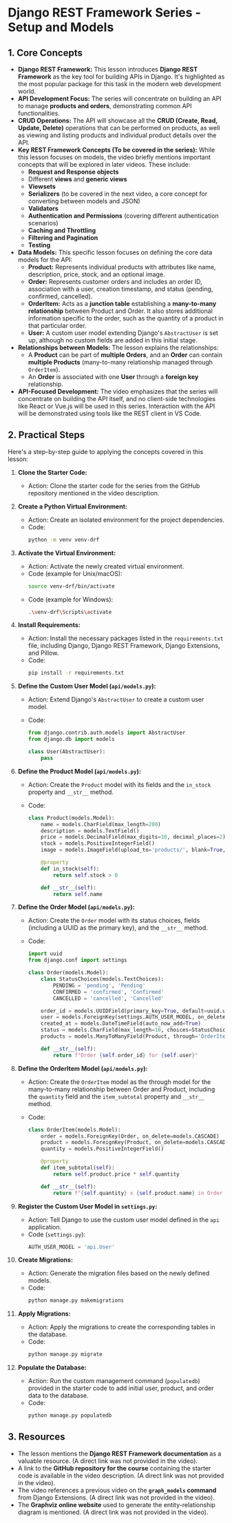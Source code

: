 # Django REST Framework Series - Setup and Models

## 1. Core Concepts

- **Django REST Framework:** This lesson introduces **Django REST Framework** as the key tool for building APIs in Django. It's highlighted as the most popular package for this task in the modern web development world.
- **API Development Focus:** The series will concentrate on building an API to manage **products and orders**, demonstrating common API functionalities.
- **CRUD Operations:** The API will showcase all the **CRUD (Create, Read, Update, Delete)** operations that can be performed on products, as well as viewing and listing products and individual product details over the API.
- **Key REST Framework Concepts (To be covered in the series):** While this lesson focuses on models, the video briefly mentions important concepts that will be explored in later videos. These include:
  - **Request and Response objects**
  - Different **views** and **generic views**
  - **Viewsets**
  - **Serializers** (to be covered in the next video, a core concept for converting between models and JSON)
  - **Validators**
  - **Authentication and Permissions** (covering different authentication scenarios)
  - **Caching and Throttling**
  - **Filtering and Pagination**
  - **Testing**
- **Data Models:** This specific lesson focuses on defining the core data models for the API:
  - **Product:** Represents individual products with attributes like name, description, price, stock, and an optional image.
  - **Order:** Represents customer orders and includes an order ID, association with a user, creation timestamp, and status (pending, confirmed, cancelled).
  - **OrderItem:** Acts as a **junction table** establishing a **many-to-many relationship** between Product and Order. It also stores additional information specific to the order, such as the quantity of a product in that particular order.
  - **User:** A custom user model extending Django's `AbstractUser` is set up, although no custom fields are added in this initial stage.
- **Relationships between Models:** The lesson explains the relationships:
  - A **Product** can be part of **multiple Orders**, and an **Order** can contain **multiple Products** (many-to-many relationship managed through `OrderItem`).
  - An **Order** is associated with one **User** through a **foreign key** relationship.
- **API-Focused Development:** The video emphasizes that the series will concentrate on building the API itself, and no client-side technologies like React or Vue.js will be used in this series. Interaction with the API will be demonstrated using tools like the REST client in VS Code.

## 2. Practical Steps

Here's a step-by-step guide to applying the concepts covered in this lesson:

1.  **Clone the Starter Code:**

    - Action: Clone the starter code for the series from the GitHub repository mentioned in the video description.

2.  **Create a Python Virtual Environment:**

    - Action: Create an isolated environment for the project dependencies.
    - Code:
      ```bash
      python -m venv venv-drf
      ```

3.  **Activate the Virtual Environment:**

    - Action: Activate the newly created virtual environment.
    - Code (example for Unix/macOS):
      ```bash
      source venv-drf/bin/activate
      ```
    - Code (example for Windows):
      ```bash
      .\venv-drf\Scripts\activate
      ```

4.  **Install Requirements:**

    - Action: Install the necessary packages listed in the `requirements.txt` file, including Django, Django REST Framework, Django Extensions, and Pillow.
    - Code:
      ```bash
      pip install -r requirements.txt
      ```

5.  **Define the Custom User Model (`api/models.py`):**

    - Action: Extend Django's `AbstractUser` to create a custom user model.
    - Code:

      ```python
      from django.contrib.auth.models import AbstractUser
      from django.db import models

      class User(AbstractUser):
          pass
      ```

6.  **Define the Product Model (`api/models.py`):**

    - Action: Create the `Product` model with its fields and the `in_stock` property and `__str__` method.
    - Code:

      ```python
      class Product(models.Model):
          name = models.CharField(max_length=200)
          description = models.TextField()
          price = models.DecimalField(max_digits=10, decimal_places=2)
          stock = models.PositiveIntegerField()
          image = models.ImageField(upload_to='products/', blank=True, null=True)

          @property
          def in_stock(self):
              return self.stock > 0

          def __str__(self):
              return self.name
      ```

7.  **Define the Order Model (`api/models.py`):**

    - Action: Create the `Order` model with its status choices, fields (including a UUID as the primary key), and the `__str__` method.
    - Code:

      ```python
      import uuid
      from django.conf import settings

      class Order(models.Model):
          class StatusChoices(models.TextChoices):
              PENDING = 'pending', 'Pending'
              CONFIRMED = 'confirmed', 'Confirmed'
              CANCELLED = 'cancelled', 'Cancelled'

          order_id = models.UUIDField(primary_key=True, default=uuid.uuid4, editable=False)
          user = models.ForeignKey(settings.AUTH_USER_MODEL, on_delete=models.CASCADE)
          created_at = models.DateTimeField(auto_now_add=True)
          status = models.CharField(max_length=10, choices=StatusChoices.choices, default=StatusChoices.PENDING)
          products = models.ManyToManyField(Product, through='OrderItem', related_name='orders')

          def __str__(self):
              return f"Order {self.order_id} for {self.user}"
      ```

8.  **Define the OrderItem Model (`api/models.py`):**

    - Action: Create the `OrderItem` model as the through model for the many-to-many relationship between Order and Product, including the `quantity` field and the `item_subtotal` property and `__str__` method.
    - Code:

      ```python
      class OrderItem(models.Model):
          order = models.ForeignKey(Order, on_delete=models.CASCADE)
          product = models.ForeignKey(Product, on_delete=models.CASCADE)
          quantity = models.PositiveIntegerField()

          @property
          def item_subtotal(self):
              return self.product.price * self.quantity

          def __str__(self):
              return f"{self.quantity} x {self.product.name} in Order {self.order.order_id}"
      ```

9.  **Register the Custom User Model in `settings.py`:**

    - Action: Tell Django to use the custom user model defined in the `api` application.
    - Code (`settings.py`):
      ```python
      AUTH_USER_MODEL = 'api.User'
      ```

10. **Create Migrations:**

    - Action: Generate the migration files based on the newly defined models.
    - Code:
      ```bash
      python manage.py makemigrations
      ```

11. **Apply Migrations:**

    - Action: Apply the migrations to create the corresponding tables in the database.
    - Code:
      ```bash
      python manage.py migrate
      ```

12. **Populate the Database:**
    - Action: Run the custom management command (`populatedb`) provided in the starter code to add initial user, product, and order data to the database.
    - Code:
      ```bash
      python manage.py populatedb
      ```

## 3. Resources

- The lesson mentions the **Django REST Framework documentation** as a valuable resource. (A direct link was not provided in the video).
- A link to the **GitHub repository for the course** containing the starter code is available in the video description. (A direct link was not provided in the video).
- The video references a previous video on the **`graph_models` command** from Django Extensions. (A direct link was not provided in the video).
- The **Graphviz online website** used to generate the entity-relationship diagram is mentioned. (A direct link was not provided in the video).
